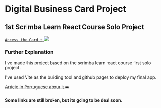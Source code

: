 # Digital Business Card Project
## 1st Scrimba Learn React Course Solo Project

[`Access the Card ➡️`
![](https://i.ibb.co/wMmDFn0/image.png)](https://flou-ainan.github.io/scrimba-learn-react-first-project/)

### Further Explanation
I ve made this project based on the scrimba learn react course first solo project.

I've used Vite as the building tool and github pages to deploy my final app.

[Article in Portuguese about it ➡️](https://flouainan.blogspot.com/2023/07/publicando-o-primeiro-projeto-solo.html)

<h4>
Some links are still broken, but its going to be deal soon.
</h4>